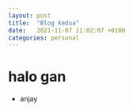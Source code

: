 ```yaml
---
layout: post
title:  "Blog kedua"
date:   2021-11-07 11:02:07 +0100
categories: personal
---
```


# halo gan
- anjay
